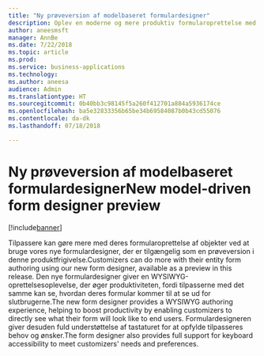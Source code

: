 ```yaml
---
title: "Ny prøveversion af modelbaseret formulardesigner"
description: Oplev en moderne og mere produktiv formularoprettelse med vores nye modelbaserede formulardesigner
author: aneesmsft
manager: AnnBe
ms.date: 7/22/2018
ms.topic: article
ms.prod: 
ms.service: business-applications
ms.technology: 
ms.author: aneesa
audience: Admin
ms.translationtype: HT
ms.sourcegitcommit: 0b40bb3c98145f5a260f412701a884a5936174ce
ms.openlocfilehash: ba5e32833356b65be34b69584087b0b43cd55076
ms.contentlocale: da-dk
ms.lasthandoff: 07/18/2018

---
```

# <a name="new-model-driven-form-designer-preview"></a><span data-ttu-id="51200-103">Ny prøveversion af modelbaseret formulardesigner</span><span class="sxs-lookup"><span data-stu-id="51200-103">New model-driven form designer preview</span></span>


[!include[banner](../../includes/banner.md)]

<span data-ttu-id="51200-104">Tilpassere kan gøre mere med deres formularoprettelse af objekter ved at bruge vores nye formulardesigner, der er tilgængelig som en prøveversion i denne produktfrigivelse.</span><span class="sxs-lookup"><span data-stu-id="51200-104">Customizers can do more with their entity form authoring using our new form designer, available as a preview in this release.</span></span> <span data-ttu-id="51200-105">Den nye formulardesigner giver en WYSIWYG-oprettelsesoplevelse, der øger produktiviteten, fordi tilpasserne med det samme kan se, hvordan deres formular kommer til at se ud for slutbrugerne.</span><span class="sxs-lookup"><span data-stu-id="51200-105">The new form designer provides a WYSIWYG authoring experience, helping to boost productivity by enabling customizers to directly see what their form will look like to end users.</span></span> <span data-ttu-id="51200-106">Formulardesigneren giver desuden fuld understøttelse af tastaturet for at opfylde tilpasseres behov og ønsker.</span><span class="sxs-lookup"><span data-stu-id="51200-106">The form designer also provides full support for keyboard accessibility to meet customizers' needs and preferences.</span></span>

